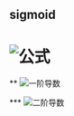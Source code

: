 sigmoid
-------

# ![公式](https://github.com/junjianhong/learning/blob/master/resource/img/sigmoid.jpg)

** ![一阶导数](https://github.com/junjianhong/learning/blob/master/resource/img/sigmod_1.jpg) 

*** ![二阶导数](https://github.com/junjianhong/learning/blob/master/resource/img/sidmoid_2.jpg)

